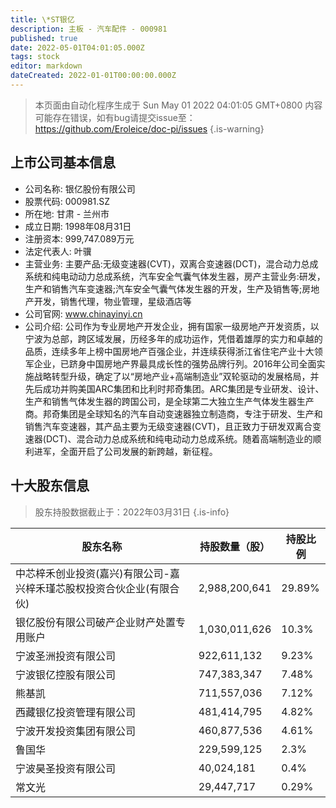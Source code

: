 ```yaml
---
title: \*ST银亿
description: 主板 - 汽车配件 - 000981
published: true
date: 2022-05-01T04:01:05.000Z
tags: stock
editor: markdown
dateCreated: 2022-01-01T00:00:00.000Z
---
```


> 本页面由自动化程序生成于 Sun May 01 2022 04:01:05 GMT+0800
> 内容可能存在错误，如有bug请提交issue至：https://github.com/Eroleice/doc-pi/issues
{.is-warning}

## 上市公司基本信息
- 公司名称: 银亿股份有限公司
- 股票代码: 000981.SZ
- 所在地: 甘肃 - 兰州市
- 成立日期: 1998年08月31日
- 注册资本: 999,747.089万元
- 法定代表人: 叶骥
- 主营业务: 主要产品:无级变速器(CVT)，双离合变速器(DCT)，混合动力总成系统和纯电动动力总成系统，汽车安全气囊气体发生器，房产主营业务:研发，生产和销售汽车变速器;汽车安全气囊气体发生器的开发，生产及销售等;房地产开发，销售代理，物业管理，星级酒店等
- 公司官网: www.chinayinyi.cn
- 公司介绍: 公司作为专业房地产开发企业，拥有国家一级房地产开发资质，以宁波为总部，跨区域发展，历经多年的成功运作，凭借着雄厚的实力和卓越的品质，连续多年上榜中国房地产百强企业，并连续获得浙江省住宅产业十大领军企业，已跻身中国房地产界最具成长性的强势品牌行列。2016年公司全面实施战略转型升级，确定了以“房地产业+高端制造业”双轮驱动的发展格局，并先后成功并购美国ARC集团和比利时邦奇集团。ARC集团是专业研发、设计、生产和销售气体发生器的跨国公司，是全球第二大独立生产气体发生器生产商。邦奇集团是全球知名的汽车自动变速器独立制造商，专注于研发、生产和销售汽车变速器，其产品主要为无级变速器(CVT)，且正致力于研发双离合变速器(DCT)、混合动力总成系统和纯电动动力总成系统。随着高端制造业的顺利进军，全面开启了公司发展的新跨越，新征程。


## 十大股东信息
> 股东持股数据截止于：2022年03月31日
{.is-info}

| 股东名称 | 持股数量（股） | 持股比例 |
| --- | --- | --- |
| 中芯梓禾创业投资(嘉兴)有限公司-嘉兴梓禾瑾芯股权投资合伙企业(有限合伙) | 2,988,200,641 | 29.89% |
| 银亿股份有限公司破产企业财产处置专用账户 | 1,030,011,626 | 10.3% |
| 宁波圣洲投资有限公司 | 922,611,132 | 9.23% |
| 宁波银亿控股有限公司 | 747,383,347 | 7.48% |
| 熊基凯 | 711,557,036 | 7.12% |
| 西藏银亿投资管理有限公司 | 481,414,795 | 4.82% |
| 宁波开发投资集团有限公司 | 460,877,536 | 4.61% |
| 鲁国华 | 229,599,125 | 2.3% |
| 宁波昊圣投资有限公司 | 40,024,181 | 0.4% |
| 常文光 | 29,447,717 | 0.29% |




